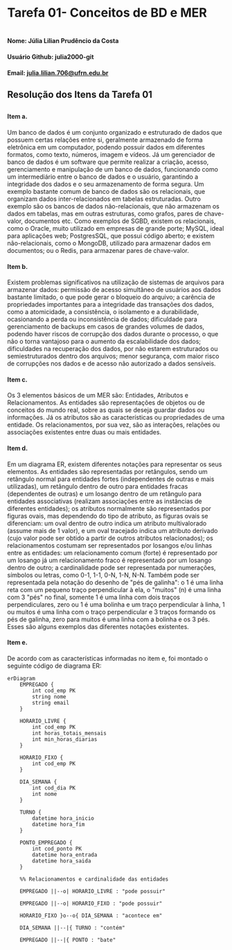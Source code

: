 # Tarefa 01- Conceitos de BD e MER <h1>
#### Nome: Júlia Lilian Prudêncio da Costa <h4>
#### Usuário Github: julia2000-git <h4> 
#### Email: julia.lilian.706@ufrn.edu.br <h4>

## Resolução dos Itens da Tarefa 01 <h2>

#### Item a. <h4>
Um banco de dados é um conjunto organizado e estruturado de dados que possuem certas relações entre si, geralmente armazenado de forma eletrônica em um computador, podendo possuir dados em diferentes formatos, como texto, números, imagem e vídeos. Já um gerenciador de banco de dados é um software que permite realizar a criação, acesso, gerenciamento e manipulação de um banco de dados, funcionando como um intermediário entre o banco de dados e o usuário, garantindo a integridade dos dados e o seu armazenamento de forma segura. 
Um exemplo bastante comum de banco de dados são os relacionais, que organizam dados inter-relacionados em tabelas estruturadas. Outro exemplo são os bancos de dados não-relacionais, que não armazenam os dados em tabelas, mas em outras estruturas, como grafos, pares de chave-valor, documentos etc.
Como exemplos de SGBD, existem os relacionais, como o Oracle, muito utilizado em empresas de grande porte; MySQL, ideal para aplicações web; PostgresSQL, que possui código aberto; e existem não-relacionais, como o MongoDB, utilizado para armazenar dados em documentos; ou o Redis, para armazenar pares de chave-valor.

#### Item b. <h4>
Existem problemas significativos na utilização de sistemas de arquivos para armazenar dados: permissão de acesso simultâneo de usuários aos dados bastante limitado, o que pode gerar o bloqueio do arquivo; a carência de propriedades importantes para a integridade das transações dos dados, como a atomicidade, a consistência, o isolamento e a durabilidade, ocasionando a perda ou inconsistência de dados; dificuldade para gerenciamento de backups em casos de grandes volumes de dados, podendo haver riscos de corrupção dos dados durante o processo, o que não o torna vantajoso para o aumento da escalabilidade dos dados; dificuldades na recuperação dos dados, por não estarem estruturados ou semiestruturados dentro dos arquivos; menor segurança, com maior risco de corrupções nos dados e de acesso não autorizado a dados sensíveis.

#### Item c. <h4>
Os 3 elementos básicos de um MER são: Entidades, Atributos e Relacionamentos. As entidades são representações de objetos ou de conceitos do mundo real, sobre as quais se deseja guardar dados ou informações. Já os atributos são as características ou propriedades de uma entidade. Os relacionamentos, por sua vez, são as interações, relações ou associações existentes entre duas ou mais entidades.

#### Item d. <h4>
Em um diagrama ER, existem diferentes notações para representar os seus  elementos. As entidades são representadas por retângulos, sendo um retângulo normal para entidades fortes (independentes de outras e mais utilizadas), um retângulo dentro de outro para entidades fracas (dependentes de outras) e um losango dentro de um retângulo para entidades associativas (realizam associações entre as instâncias de diferentes entidades); os atributos normalmente são representados por figuras ovais, mas dependendo do tipo de atributo, as figuras ovais se diferenciam: um oval dentro de outro indica um atributo multivalorado (assume mais de 1 valor), e um oval tracejado indica um atributo derivado (cujo valor pode ser obtido a partir de outros atributos relacionados); os relacionamentos costumam ser representados por losangos e/ou linhas entre as entidades: um relacionamento comum (forte) é representado por um losango já um relacionamento fraco é representado por um losango dentro de outro; a cardinalidade pode ser representada por numerações, símbolos ou letras, como 0-1, 1-1, 0-N, 1-N, N-N. Também pode ser representada pela notação do desenho de "pés de galinha": o 1 é uma linha reta com um pequeno traço perpendicular à ela, o "muitos" (n) é uma linha com 3 "pés" no final, somente 1 é uma linha com dois traços perpendiculares, zero ou 1 é uma bolinha e um traço perpendicular à linha, 1 ou muitos é uma linha com o traço perpendicular e 3 traços formando os pés de galinha, zero para muitos é uma linha com a bolinha e os 3 pés. Esses são alguns exemplos das diferentes notações existentes.

#### Item e.  <h4>
De acordo com as características informadas no item e, foi montado o seguinte código de diagrama ER:

```mermaid
erDiagram
    EMPREGADO {
        int cod_emp PK
        string nome
        string email
    }

    HORARIO_LIVRE {
        int cod_emp PK
        int horas_totais_mensais
        int min_horas_diarias
    }

    HORARIO_FIXO {
        int cod_emp PK
    }

    DIA_SEMANA {
        int cod_dia PK
        int nome
    }

    TURNO {
        datetime hora_inicio
        datetime hora_fim
    }

    PONTO_EMPREGADO {
        int cod_ponto PK
        datetime hora_entrada
        datetime hora_saida
    }

    %% Relacionamentos e cardinalidade das entidades

    EMPREGADO ||--o| HORARIO_LIVRE : "pode possuir"

    EMPREGADO ||--o| HORARIO_FIXO : "pode possuir"

    HORARIO_FIXO }o--o{ DIA_SEMANA : "acontece em"

    DIA_SEMANA ||--|{ TURNO : "contém"

    EMPREGADO ||--|{ PONTO : "bate"
```